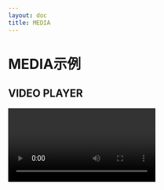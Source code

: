 ```yaml
---
layout: doc
title: MEDIA
---
```


<script setup>
import { ref } from 'vue'

import VIDEO from './components/video.vue'
import AUDIO from './components/audio.vue'
const count = ref(0)
</script>

# MEDIA示例

## VIDEO PLAYER
<VIDEO />

## AUDIO PLAYER
<AUDIO />